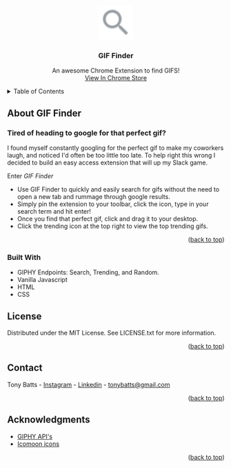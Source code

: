 <br />
<div align="center">
  <a href="#">
    <img src="https://github.com/tonybatts/gif-finder/blob/main/search-icon.svg" alt="Logo" width="80" height="80">
  </a>

  <h3 align="center">GIF Finder</h3>

  <p align="center">
    An awesome Chrome Extension to find GIFS!
    <br />
    <a href="#">View In Chrome Store</a>
  </p>
</div>

<!-- TABLE OF CONTENTS -->
<details>
  <summary>Table of Contents</summary>
  <ol>
    <li>
      <a href="#about-gif-finder">About GIF Finder</a>
      <ul>
        <li><a href="#built-with">Built With</a></li>
      </ul>
    </li>
    <li><a href="#license">License</a></li>
    <li><a href="#contact">Contact</a></li>
    <li><a href="#acknowledgments">Acknowledgments</a></li>
  </ol>
</details>

<!-- ABOUT THE PROJECT -->
## About GIF Finder
### Tired of heading to google for that perfect gif? 

I found myself constantly googling for the perfect gif to make my coworkers laugh, and noticed I'd often be too little too late. To help right this wrong I decided to build an easy access extension that will up my Slack game.

Enter *GIF Finder*
* Use GIF Finder to quickly and easily search for gifs without the need to open a new tab and rummage through google results.
* Simply pin the extension to your toolbar, click the icon, type in your search term and hit enter!
* Once you find that perfect gif, click and drag it to your desktop.
* Click the trending icon at the top right to view the top trending gifs.

<p align="right">(<a href="#top">back to top</a>)</p>

### Built With

* GIPHY Endpoints: Search, Trending, and Random.
* Vanilla Javascript
* HTML
* CSS 

<!-- LICENSE -->
## License

Distributed under the MIT License. See LICENSE.txt for more information.

<p align="right">(<a href="#top">back to top</a>)</p>

<!-- CONTACT -->
## Contact

Tony Batts - [Instagram](https://twitter.com/your_username) - [Linkedin](https://www.linkedin.com/in/tonybatts/) - tonybatts@gmail.com

<p align="right">(<a href="#top">back to top</a>)</p>

<!-- ACKNOWLEDGMENTS -->
## Acknowledgments
* [GIPHY API's](https://developers.giphy.com/docs/api/endpoint/)
* [Icomoon icons](https://icomoon.io/app/#/select)

<p align="right">(<a href="#top">back to top</a>)</p>

